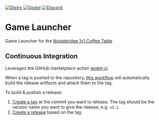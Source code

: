[![Distro](https://github.com/outrightmental/GameLauncher/actions/workflows/distro.yml/badge.svg)](https://github.com/outrightmental/GameLauncher/actions/workflows/distro.yml)
<a href="https://godotengine.org/">![Godot](https://img.shields.io/badge/Godot-4.4.1%2B-478cbf)</a>
<a href="https://discord.com/channels/720514857094348840/740983213756907561">![Discord](https://img.shields.io/badge/Comms-Discord-5865f2)</a>

# Game Launcher

Game Launcher for the [Noisebridge 1v1 Coffee Table](https://www.noisebridge.net/wiki/Coffee_Table)

## Continuous Integration

Leverages the GitHub marketplace action [godot-ci](https://github.com/marketplace/actions/godot-ci)

When a tag is pushed to the repository, [this workflow](.github/workflows/distro.yml) will automatically build the release artifacts and attach them to the tag.

To build & publish a release:
1. [Create a tag](https://git-scm.com/book/en/v2/Git-Basics-Tagging) at the commit you want to release. The tag should be the version name you want to give the release, e.g. `v2.1`
2. [Create a release](https://docs.github.com/en/repositories/releasing-projects-on-github/managing-releases-in-a-repository) based on the tag
